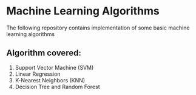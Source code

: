 # Machine Learning Algorithms

The following repository contains implementation of some basic machine learning algorithms

## Algorithm covered:

  1. Support Vector Machine (SVM)
  2. Linear Regression
  3. K-Nearest Neighbors (KNN)
  4. Decision Tree and Random Forest
